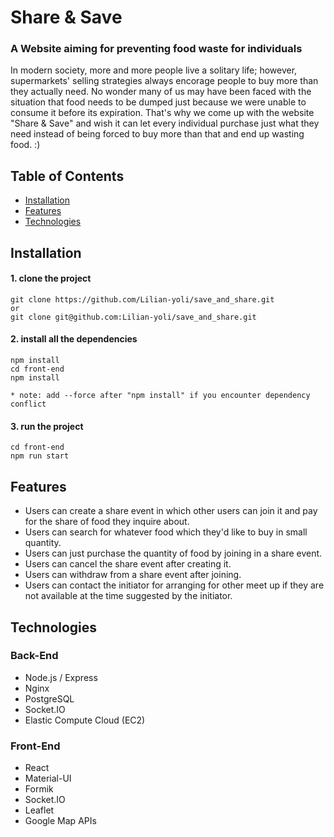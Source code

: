 # Share & Save
### A Website aiming for preventing food waste for individuals
In modern society, more and more people live a solitary life; however, supermarkets' selling strategies always encorage people to buy more than they actually need. No wonder many of us may have been faced with the situation that food needs to be dumped just because we were unable to consume it before its expiration. 
That's why we come up with the website "Share & Save" and wish it can let every individual purchase just what they need instead of being forced to buy more than that and end up wasting food. :)

## Table of Contents
* [Installation](https://github.com/Lilian-yoli/save_and_share#Installation) 
* [Features](https://github.com/Lilian-yoli/save_and_share#Features)
* [Technologies](https://github.com/Lilian-yoli/save_and_share#Technologies)

## Installation

#### 1. clone the project
```
git clone https://github.com/Lilian-yoli/save_and_share.git
or 
git clone git@github.com:Lilian-yoli/save_and_share.git
```

#### 2. install all the dependencies
```
npm install
cd front-end
npm install 

* note: add --force after "npm install" if you encounter dependency conflict  
```

#### 3. run the project
```
cd front-end
npm run start
``` 

## Features
* Users can create a share event in which other users can join it and pay for the share of food they inquire about.
* Users can search for whatever food which they'd like to buy in small quantity.
* Users can just purchase the quantity of food by joining in a share event.
* Users can cancel the share event after creating it.
* Users can withdraw from a share event after joining.
* Users can contact the initiator for arranging for other meet up if they are not available at the time suggested by the initiator.

## Technologies
### Back-End
  * Node.js / Express
  * Nginx
  * PostgreSQL
  * Socket.IO
  * Elastic Compute Cloud (EC2)
  
### Front-End
  * React
  * Material-UI
  * Formik
  * Socket.IO
  * Leaflet
  * Google Map APIs

  
